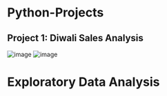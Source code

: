 # Python-Projects
## Project 1: Diwali Sales Analysis
![image](https://github.com/DhanashriLohar/Python-Projects/assets/114569069/97fa22db-4f78-4790-9c16-49cc67866158)
![image](https://github.com/DhanashriLohar/Python-Projects/assets/114569069/0fd5b1d4-778d-49ea-847d-4a30a67b1ac4)


# Exploratory Data Analysis













